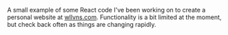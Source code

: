 A small example of some React code I've been working on to create a personal website at [wllvns.com](http://wllvns.com). Functionality is a bit limited at the moment, but check back often as things are changing rapidly.